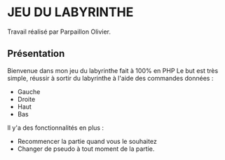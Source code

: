 # JEU DU LABYRINTHE

Travail réalisé par Parpaillon Olivier.

## Présentation

Bienvenue dans mon jeu du labyrinthe fait à 100% en PHP
Le but est très simple, réussir à sortir du labyrinthe à l'aide des commandes données :

- Gauche
- Droite
- Haut
- Bas

Il y'a des fonctionnalités en plus :

- Recommencer la partie quand vous le souhaitez
- Changer de pseudo à tout moment de la partie.